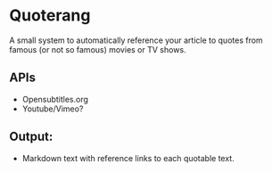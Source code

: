 # Quoterang
A small system to automatically reference your article to quotes from famous (or not so famous) movies or TV shows.

## APIs
 - Opensubtitles.org
 - Youtube/Vimeo?

## Output:
 - Markdown text with reference links to each quotable text.

